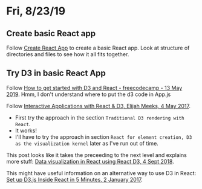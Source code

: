 # Fri, 8/23/19

## Create basic React app

Follow [Create React App](https://reactjs.org/docs/create-a-new-react-app.html#create-react-app) to create a basic React app. Look at structure of directories and files to see how it all fits together.

## Try D3 in basic React App

Follow [How to get started with D3 and React - freecodecamp - 13 May 2019](https://www.freecodecamp.org/news/how-to-get-started-with-d3-and-react-c7da74a5bd9f/). Hmm, I don't understand where to put the d3 code in App.js

Follow [Interactive Applications with React & D3, Elijah Meeks, 4 May 2017](https://medium.com/@Elijah_Meeks/interactive-applications-with-react-d3-f76f7b3ebc71).

- First try the approach in the section `Traditional D3 rendering with React`.
- It works!
- I'll have to try the approach in section `React for element creation, D3 as the visualization kernel` later as I've run out of time.

This post looks like it takes the preceeding to the next level and explains more stuff: [Data visualization in React using React D3, 4 Sept 2018](https://blog.logrocket.com/data-visualization-in-react-using-react-d3-c35835af16d0/).

This might have useful information on an alternative way to use D3 in React: [Set up D3.js Inside React in 5 Minutes, 2 January 2017](https://blog.sicara.com/a-starting-point-on-using-d3-with-react-869fdf3dfaf).

